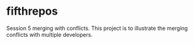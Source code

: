 # fifthrepos
Session 5 merging with conflicts.
This project is to illustrate the merging conflicts with multiple developers.
